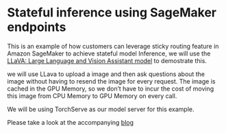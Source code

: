 # Stateful inference using SageMaker endpoints

This is an example of how customers can leverage sticky routing feature in Amazon SageMaker to achieve stateful model Inference, we will use the [LLaVA: Large Language and Vision Assistant model](https://github.com/haotian-liu/LLaVA/tree/main) to demostrate this.

we will use LLava to upload a image and then ask questions about the image without having to resend the image for every request. The image is cached in the GPU Memory, so we don’t have to incur the cost of moving this  image from  CPU Memory to GPU Memory on every call.

We will be using TorchServe as our model server for this example.

Please take a look at the accompanying [blog](https://aws.amazon.com/blogs/machine-learning/build-ultra-low-latency-multimodal-generative-ai-applications-using-sticky-session-routing-in-amazon/)
